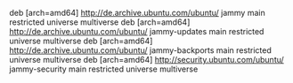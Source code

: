 deb [arch=amd64] http://de.archive.ubuntu.com/ubuntu/ jammy main restricted universe multiverse
deb [arch=amd64] http://de.archive.ubuntu.com/ubuntu/ jammy-updates main restricted universe multiverse
deb [arch=amd64] http://de.archive.ubuntu.com/ubuntu/ jammy-backports main restricted universe multiverse
deb [arch=amd64] http://security.ubuntu.com/ubuntu/ jammy-security main restricted universe multiverse
